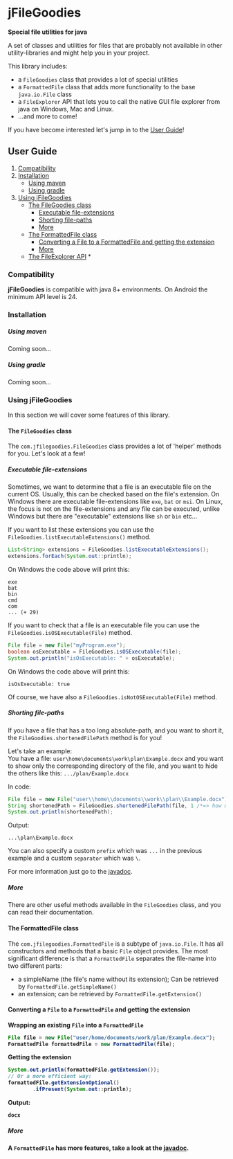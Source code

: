 # jFileGoodies
<p><b>Special file utilities for java</b></p>

A set of classes and utilities for files that are probably not available in other utility-libraries and might help you in your project.

This library includes:
 * a `FileGoodies` class that provides a lot of special utilities 
 * a `FormattedFile` class that adds more functionality to the base `java.io.File` class
 * a `FileExplorer` API that lets you to call the native GUI file explorer from java on Windows, Mac and Linux.
 * ...and more to come!

If you have become interested let's jump in to the [User Guide](#user-guide)!

## <a name="user-guide"></a> User Guide
1. [Compatibility](#compatibility)
2. [Installation](#installation)
   * [Using maven](#installation-maven)
   * [Using gradle](#installation-gradle)
3. [Using jFileGoodies](#using-library)
   * [The FileGoodies class](#FileGoodies-class)
      * [Executable file-extensions](#executable-file-ext)
      * [Shorting file-paths](#file-path-short)
      * [More](#FileGoodies-class-more)
   * [The FormattedFile class](#FormattedFile-class)
      * [Converting a File to a FormattedFile and getting the extension](#FormattedFile-extension)
      * [More](#FormattedFile-more)
   * [The FileExplorer API](#FileExplorer-API)
     *
### <a name="compatibility"><a/> Compatibility
**jFileGoodies** is compatible with java 8+ environments.
On Android the minimum API level is 24.
     
### <a name="installation"></a> Installation
##### <a name="installation-maven"></a> Using maven
Coming soon...
##### <a name="installation-gradle"></a> Using gradle
Coming soon...

### <a name="using-library"></a> Using jFileGoodies
In this section we will cover some features of this library.

#### The `FileGoodies` class

The `com.jfilegoodies.FileGoodies` class provides a lot of 'helper' methods for you.
Let's look at a few!

##### <a name="executable-file-ext"></a> Executable file-extensions
Sometimes, we want to determine that a file is an executable file on the current OS.
Usually, this can be checked based on the file's extension.
On Windows there are executable file-extensions like `exe`, `bat` or `msi`.
On Linux, the focus is not on the file-extensions and any file can be executed, unlike Windows but there are "executable" extensions like `sh` or `bin` etc...

If you want to list these extensions you can use the `FileGoodies.listExecutableExtensions()` method.
```java
List<String> extensions = FileGoodies.listExecutableExtensions();
extensions.forEach(System.out::println);
```
On Windows the code above will print this:
```
exe
bat
bin
cmd
com
... (+ 29)
```

If you want to check that a file is an executable file you can use the `FileGoodies.isOSExecutable(File)` method.
```java
File file = new File("myProgram.exe");
boolean osExecutable = FileGoodies.isOSExecutable(file);
System.out.println("isOsExecutable: " + osExecutable);
``` 
On Windows the code above will print this:
```
isOsExecutable: true
```

Of course, we have also a `FileGoodies.isNotOSExecutable(File)` method.

##### <a name="file-path-short"></a> Shorting file-paths
If you have a file that has a too long absolute-path, and you want to short it, the `FileGoodies.shortenedFilePath` method
is for you!

Let's take an example:<br>
 You have a file: `user\home\documents\work\plan\Example.docx` and
 you want to show only the corresponding directory of the file, and you want to hide the others like this: `.../plan/Example.docx`

In code:
```java
File file = new File("user\\home\\documents\\work\\plan\\Example.docx");
String shortenedPath = FileGoodies.shortenedFilePath(file, 1 /*=> how many parent directories should be visible*/);
System.out.println(shortenedPath);
```
Output:
```
...\plan\Example.docx
```

You can also specify a custom `prefix` which was `...` in the previous example and a custom
`separator` which was `\`.

For more information just go to the [javadoc]().


##### <a name="FileGoodies-class-more"></a> More
There are other useful methods available in the `FileGoodies` class, and you can read their
documentation. 

#### <a name="FormattedFile-class"><a/> The FormattedFile class
The `com.jfilegoodies.FormattedFile` is a subtype of `java.io.File`. 
It has all constructors and methods that a basic `File` object provides.
The most significant difference is that a `FormattedFile` separates the file-name into two different parts:
* a simpleName (the file's name without its extension); Can be retrieved by `FormattedFile.getSimpleName()` 
* an extension; can be retrieved by `FormattedFile.getExtension()`

#### <a name="FormattedFile-extension"></a> Converting a `File` to a `FormattedFile` and getting the extension

<b>Wrapping an existing `File` into a `FormattedFile`<b/>
```java
File file = new File("user/home/documents/work/plan/Example.docx");
FormattedFile formattedFile = new FormattedFile(file);
```
<b>Getting the extension<b/>
```java
System.out.println(formattedFile.getExtension());
// Or a more efficient way:
formattedFile.getExtensionOptional()
        .ifPresent(System.out::println);
```
Output:
```
docx
```

##### <a name="FormattedFile-more"></a> More 
A `FormattedFile` has more features, take a look at the [javadoc]().


